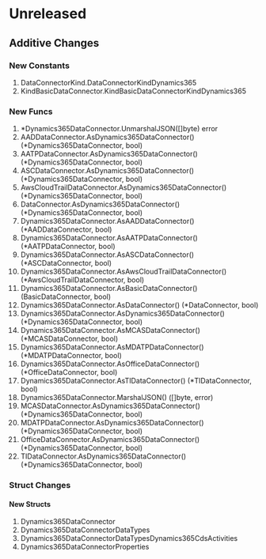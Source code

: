 # Unreleased

## Additive Changes

### New Constants

1. DataConnectorKind.DataConnectorKindDynamics365
1. KindBasicDataConnector.KindBasicDataConnectorKindDynamics365

### New Funcs

1. *Dynamics365DataConnector.UnmarshalJSON([]byte) error
1. AADDataConnector.AsDynamics365DataConnector() (*Dynamics365DataConnector, bool)
1. AATPDataConnector.AsDynamics365DataConnector() (*Dynamics365DataConnector, bool)
1. ASCDataConnector.AsDynamics365DataConnector() (*Dynamics365DataConnector, bool)
1. AwsCloudTrailDataConnector.AsDynamics365DataConnector() (*Dynamics365DataConnector, bool)
1. DataConnector.AsDynamics365DataConnector() (*Dynamics365DataConnector, bool)
1. Dynamics365DataConnector.AsAADDataConnector() (*AADDataConnector, bool)
1. Dynamics365DataConnector.AsAATPDataConnector() (*AATPDataConnector, bool)
1. Dynamics365DataConnector.AsASCDataConnector() (*ASCDataConnector, bool)
1. Dynamics365DataConnector.AsAwsCloudTrailDataConnector() (*AwsCloudTrailDataConnector, bool)
1. Dynamics365DataConnector.AsBasicDataConnector() (BasicDataConnector, bool)
1. Dynamics365DataConnector.AsDataConnector() (*DataConnector, bool)
1. Dynamics365DataConnector.AsDynamics365DataConnector() (*Dynamics365DataConnector, bool)
1. Dynamics365DataConnector.AsMCASDataConnector() (*MCASDataConnector, bool)
1. Dynamics365DataConnector.AsMDATPDataConnector() (*MDATPDataConnector, bool)
1. Dynamics365DataConnector.AsOfficeDataConnector() (*OfficeDataConnector, bool)
1. Dynamics365DataConnector.AsTIDataConnector() (*TIDataConnector, bool)
1. Dynamics365DataConnector.MarshalJSON() ([]byte, error)
1. MCASDataConnector.AsDynamics365DataConnector() (*Dynamics365DataConnector, bool)
1. MDATPDataConnector.AsDynamics365DataConnector() (*Dynamics365DataConnector, bool)
1. OfficeDataConnector.AsDynamics365DataConnector() (*Dynamics365DataConnector, bool)
1. TIDataConnector.AsDynamics365DataConnector() (*Dynamics365DataConnector, bool)

### Struct Changes

#### New Structs

1. Dynamics365DataConnector
1. Dynamics365DataConnectorDataTypes
1. Dynamics365DataConnectorDataTypesDynamics365CdsActivities
1. Dynamics365DataConnectorProperties
